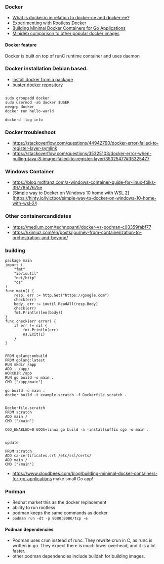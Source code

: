 
### Docker

* [What is docker.io in relation to docker-ce and docker-ee?](https://stackoverflow.com/questions/45023363/what-is-docker-io-in-relation-to-docker-ce-and-docker-ee)
* [Experimenting with Rootless Docker](https://me*dium.com/@tonistiigi/experimenting-with-rootless-docker-416c9ad8c0d6)
* [Building Minimal Docker Containers for Go Applications](https://www.cloudbees.com/blog/building-minimal-docker-containers-for-go-applications/)
* [Minideb comparison to other popular docker images](https://dzone.com/articles/minideb-a-minimalist-debian-based-docker-image)

#### Docker feature
Docker is built on top of runC runtime container and uses daemon

### Docker installation Debian based.
* [install docker from a package](https://docs.docker.com/engine/install/debian/#install-from-a-package)
* [buster docker repository](https://download.docker.com/linux/debian/dists/buster/pool/stable/amd64/)

```

sudo groupadd docker
sudo usermod -aG docker $USER
newgrp docker
docker run hello-world

dockerd -log info
```

### Docker troubleshoot
* https://stackoverflow.com/questions/44942790/docker-error-failed-to-register-layer-symlink
* https://stackoverflow.com/questions/35325103/docker-error-when-pulling-java-8-image-failed-to-register-layer/35325477#35325477

### Windows Container
* https://blog.mdfranz.com/a-windows-container-guide-for-linux-folks-397785f7675e
* [Simple way to Docker on Windows 10 home with WSL 2] (https://hinty.io/ivictbor/simple-way-to-docker-on-windows-10-home-with-wsl-2/)


### Other containercandidates
* https://medium.com/technopanti/docker-vs-podman-c03359fabf77
* https://iximiuz.com/en/posts/journey-from-containerization-to-orchestration-and-beyond/

### building 
```
package main
import (
    "fmt"
    "io/ioutil"
    "net/http"
    "os"
)
func main() {
    resp, err := http.Get("https://google.com")
    check(err)
    body, err := ioutil.ReadAll(resp.Body)
    check(err)
    fmt.Println(len(body))
}
func check(err error) {
    if err != nil {
        fmt.Println(err)
        os.Exit(1)
    }
}


FROM golang:onbuild
FROM golang:latest
RUN mkdir /app
ADD . /app/
WORKDIR /app
RUN go build -o main .
CMD ["/app/main"]

go build -o main .
docker build -t example-scratch -f Dockerfile.scratch .


Dockerfile.scratch
FROM scratch
ADD main /
CMD ["/main"]

CGO_ENABLED=0 GOOS=linux go build -a -installsuffix cgo -o main .


update 

FROM scratch
ADD ca-certificates.crt /etc/ssl/certs/
ADD main /
CMD ["/main"]
```

* https://www.cloudbees.com/blog/building-minimal-docker-containers-for-go-applications make small Go app!


### Podman
* Redhat market this as the docker replacement
* ability to run rootless
* podman keeps the same commands as docker
* ```podman run -dt -p 8080:8080/tcp -e```


#### Podman dependencies
* Podman uses crun instead of runc. They rewrite crun in C, as runc is written in go.  They expect there is much lower overhead, and it is a lot faster.
* other podman dependencies include buildah for building images. 

